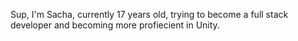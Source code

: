 Sup, I'm Sacha, currently 17 years old, trying to become a full stack developer and becoming more profiecient in Unity.
